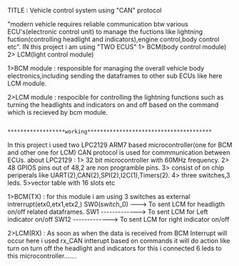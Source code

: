 TITLE : Vehicle control system using "CAN" protocol 
                                                    
"modern vehicle requires reliable communication btw various ECU's(electronic control unit) to manage the fuctions like lightning fuction(controlling headlight and indicators),engine control,body control etc".
IN this project i am using "TWO ECUS" 
1> BCM(body control module)
2> LCM(light control module)

1>BCM module : responsible for managing the overall vehicle body electronics,including sending the dataframes to other sub ECUs like here LCM module.

2>LCM module : respocible for controlling the lightning functions such as turning the headlights and indicators on and off based on the command which is recieved by bcm module.

                ******************working***************************************

In this project i used two LPC2129 ARM7 based microcontroller(one for BCM and other one for LCM) 
CAN protocol is used for commmunication between  ECUs.
about LPC2129 :
1> 32 bit microcontroller with 60MHz frequency. 
2> 48 GPIOS pins out of 48,2 are non programble pins. 
3> consist of on chip periperals like UART(2),CAN(2),SPI(2),I2C(1),Timers(2).
4> three switches,3 leds.
5>vector table with 16 slots etc

1>BCM(TX) : for this module i am using 3 switches as external intrerrupt(etx0,etx1,etx2,)
SW0(switch_0) ---> To sent LCM for headligth on/off related dataframes.
SW1 -------------> To sent LCM for Left indicator on/off 
SW12 -------------> To sent LCM for right indicator on/off 

2>LCM(RX) : As soon as when the data is received from BCM Interrupt will occur here i used rx_CAN intterupt 
            based on commands it will do action like turn on turn off the headlight and indicators for this i connected 6 leds to this microcontroller....... 
